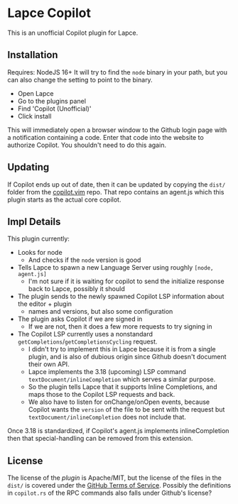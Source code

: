 # Lapce Copilot
This is an unofficial Copilot plugin for Lapce.   

## Installation
Requires: NodeJS 16+
It will try to find the `node` binary in your path, but you can also change the setting to point to the binary.
  
- Open Lapce
- Go to the plugins panel
- Find 'Copilot (Unofficial)'
- Click install

This will immediately open a browser window to the Github login page with a notification containing a code. Enter that code into the website to authorize Copilot. You shouldn't need to do this again.

## Updating
If Copilot ends up out of date, then it can be updated by copying the `dist/` folder from the [copilot.vim](https://github.com/github/copilot.vim/) repo. That repo contains an agent.js which this plugin starts as the actual core copilot.  

## Impl Details
This plugin currently:
- Looks for node
    - And checks if the `node` version is good
- Tells Lapce to spawn a new Language Server using roughly `[node, agent.js]`
    - I'm not sure if it is waiting for copilot to send the initialize response back to Lapce, possibly it should
- The plugin sends to the newly spawned Copilot LSP information about the editor + plugin
    - names and versions, but also some configuration
- The plugin asks Copilot if we are signed in
    - If we are not, then it does a few more requests to try signing in
- The Copilot LSP currently uses a nonstandard `getCompletions`/`getCompletionsCycling` request. 
    - I didn't try to implement this in Lapce because it is from a single plugin, and is also of dubious origin since Github doesn't document their own API.
    - Lapce implements the 3.18 (upcoming) LSP command `textDocument/inlineCompletion` which serves a similar purpose.
    - So the plugin tells Lapce that it supports Inline Completions, and maps those to the Copilot LSP requests and back.
    - We also have to listen for onChange/onOpen events, because Copilot wants the `version` of the file to be sent with the request but `textDocument/inlineCompletion` does not include that.

Once 3.18 is standardized, if Copilot's agent.js implements inlineCompletion then that special-handling can be removed from this extension.

## License  
The license of the *plugin* is Apache/MIT, but the license of the files in the `dist/` is covered under the [GitHub Terms of Service](https://docs.github.com/en/site-policy/github-terms/github-terms-for-additional-products-and-features#github-copilot). Possibly the definitions in `copilot.rs` of the RPC commands also falls under Github's license?